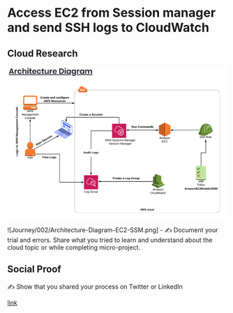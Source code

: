 <!-- This is a template you can use for quick progress days. It removes a lot of the steps we encourage you to share in the longer template 000-DAY-ARTICLE-LONG-TEMPLATE.MD-->

# Access EC2 from Session manager and send SSH logs to CloudWatch

## Cloud Research
<p align="center">
  <img src="Journey/002/Architecture-Diagram-EC2-SSM.png">
</p>
![Journey/002/Architecture-Diagram-EC2-SSM.png]
- ✍️ Document your trial and errors. Share what you tried to learn and understand about the cloud topic or while completing micro-project.

## Social Proof

✍️ Show that you shared your process on Twitter or LinkedIn

[link](link)
